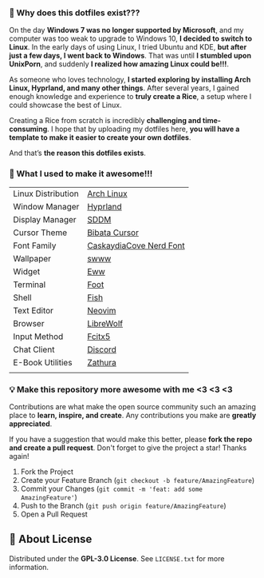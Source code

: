 [//]: # "Showcase Section"
[//]: # "About Section"

### 🌟 Why does this dotfiles exist???

On the day **Windows 7 was no longer supported by Microsoft**, and my computer was too weak to upgrade to Windows 10, **I decided to switch to Linux**. In the early days of using Linux, I tried Ubuntu and KDE, **but after just a few days, I went back to Windows**. That was until **I stumbled upon UnixPorn**, and suddenly **I realized how amazing Linux could be!!!**.

As someone who loves technology, **I started exploring by installing Arch Linux, Hyprland, and many other things**. After several years, I gained enough knowledge and experience to **truly create a Rice**, a setup where I could showcase the best of Linux.

Creating a Rice from scratch is incredibly **challenging and time-consuming**. I hope that by uploading my dotfiles here, **you will have a template to make it easier to create your own dotfiles**.

And that’s **the reason this dotfiles exists**.

[//]: # "Features"

<!-- markdownlint-disable -->

### 🚀 What I used to make it awesome!!!

<!-- markdownlint-enable -->

|                    |                                                                     |
| ------------------ | ------------------------------------------------------------------- |
| Linux Distribution | <a href="https://archlinux.org/">Arch Linux</a>                     |
| Window Manager     | <a href="https://github.com/hyprwm/Hyprland">Hyprland</a>           |
| Display Manager    | <a href="https://github.com/sddm/sddm">SDDM</a>                     |
| Cursor Theme       | <a href="https://github.com/ful1e5/Bibata_Cursor">Bibata Cursor</a> |
| Font Family        | <a href="https://www.nerdfonts.com/">CaskaydiaCove Nerd Font</a>    |
| Wallpaper          | <a href="https://github.com/LGFae/swww">swww</a>                    |
| Widget             | <a href="https://github.com/elkowar/eww">Eww</a>                    |
| Terminal           | <a href="https://codeberg.org/dnkl/foot">Foot</a>                   |
| Shell              | <a href="https://fishshell.com/">Fish</a>                           |
| Text Editor        | <a href="https://neovim.io/">Neovim</a>                             |
| Browser            | <a href="https://librewolf.net/">LibreWolf</a>                      |
| Input Method       | <a href="https://github.com/fcitx/fcitx5">Fcitx5</a>                |
| Chat Client        | <a href="https://discord.com/">Discord</a>                          |
| E-Book Utilities   | <a href="https://github.com/pwmt/zathura">Zathura</a>               |
|                    |                                                                     |

[//]: # "Contribute"

### 💡 Make this repository more awesome with me <3 <3 <3

Contributions are what make the open source community such an amazing place to **learn, inspire, and create**. Any contributions you make are **greatly appreciated**.

If you have a suggestion that would make this better, please **fork the repo and create a pull request**. Don't forget to give the project a star! Thanks again!

1. Fork the Project
2. Create your Feature Branch (`git checkout -b feature/AmazingFeature`)
3. Commit your Changes (`git commit -m 'feat: add some AmazingFeature'`)
4. Push to the Branch (`git push origin feature/AmazingFeature`)
5. Open a Pull Request

[//]: # "License"

## 📄 About License

Distributed under the **GPL-3.0 License**. See `LICENSE.txt` for more information.

